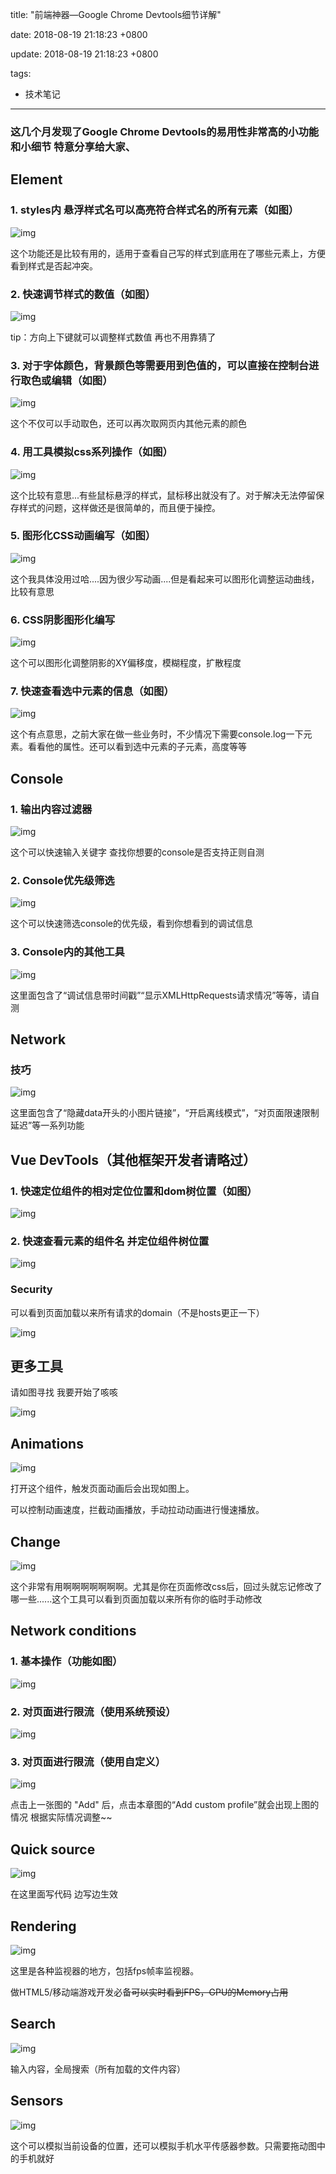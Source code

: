 title: "前端神器—Google Chrome Devtools细节详解"

date: 2018-08-19 21:18:23 +0800

update: 2018-08-19 21:18:23 +0800

tags:

- 技术笔记

------

### 这几个月发现了Google Chrome Devtools的易用性非常高的小功能和小细节 特意分享给大家、

## **Element**



### **1. styles内 悬浮样式名可以高亮符合样式名的所有元素（如图）**



![img](https://mmbiz.qpic.cn/mmbiz_png/53hxia5OmNYL9k99CNVIcFhh3WXCJJQ3ojEYBnJcf38uwmnS0lSpniaYlzkGUG0JzQtalYYkIGaZjJLU8rGciaoKw/640?wx_fmt=png&tp=webp&wxfrom=5&wx_lazy=1)



这个功能还是比较有用的，适用于查看自己写的样式到底用在了哪些元素上，方便看到样式是否起冲突。



### **2. 快速调节样式的数值（如图）**



![img](https://mmbiz.qpic.cn/mmbiz_png/53hxia5OmNYL9k99CNVIcFhh3WXCJJQ3oiadyg13m1CKML4YYmnjh4SRjTHVGoqD6ofted6n8icbU45rDMNcRjc6w/640?wx_fmt=png&tp=webp&wxfrom=5&wx_lazy=1)



tip：方向上下键就可以调整样式数值 再也不用靠猜了



### **3. 对于字体颜色，背景颜色等需要用到色值的，可以直接在控制台进行取色或编辑（如图）**



![img](https://mmbiz.qpic.cn/mmbiz_png/53hxia5OmNYL9k99CNVIcFhh3WXCJJQ3owzM8tPwVH5o36Kyb5LC3IiaiaHguBDDrCWYhnlgjPnpYXoFxPyK9G2kQ/640?wx_fmt=png&tp=webp&wxfrom=5&wx_lazy=1)



这个不仅可以手动取色，还可以再次取网页内其他元素的颜色

###  

### **4. 用工具模拟css系列操作（如图）**



![img](https://mmbiz.qpic.cn/mmbiz_png/53hxia5OmNYL9k99CNVIcFhh3WXCJJQ3oUjrdQgspGb5VQtNxdv9sovNicicibcm7C1xMLdFWNgfh8HTh54u7LXzvQ/640?wx_fmt=png&tp=webp&wxfrom=5&wx_lazy=1)



这个比较有意思...有些鼠标悬浮的样式，鼠标移出就没有了。对于解决无法停留保存样式的问题，这样做还是很简单的，而且便于操控。



### **5. 图形化CSS动画编写（如图）**



![img](https://mmbiz.qpic.cn/mmbiz_png/53hxia5OmNYL9k99CNVIcFhh3WXCJJQ3oicdoBicibz86tW2DGZTRZuXnJMR2uL1Ml0GzPibuEaHiciasb5pGdn3e3qsA/640?wx_fmt=png&tp=webp&wxfrom=5&wx_lazy=1)



这个我具体没用过哈....因为很少写动画....但是看起来可以图形化调整运动曲线，比较有意思



### **6. CSS阴影图形化编写**



![img](https://mmbiz.qpic.cn/mmbiz_png/53hxia5OmNYL9k99CNVIcFhh3WXCJJQ3oeo3FhJJfLwL7Z5GhJibkmMj45ZHE2tv4PuTiaeaza94IJbehJQiauKQ9Q/640?wx_fmt=png&tp=webp&wxfrom=5&wx_lazy=1)



这个可以图形化调整阴影的XY偏移度，模糊程度，扩散程度



### **7. 快速查看选中元素的信息（如图）**



![img](https://mmbiz.qpic.cn/mmbiz_png/53hxia5OmNYL9k99CNVIcFhh3WXCJJQ3o6b8Bq1VZMdxx90rGGv6WnCb0B5Ibk3IbI9YVGFjOichHZyvmb0siaAhA/640?wx_fmt=png&tp=webp&wxfrom=5&wx_lazy=1)



这个有点意思，之前大家在做一些业务时，不少情况下需要console.log一下元素。看看他的属性。还可以看到选中元素的子元素，高度等等



## **Console**



### **1. 输出内容过滤器**



![img](https://mmbiz.qpic.cn/mmbiz_png/53hxia5OmNYL9k99CNVIcFhh3WXCJJQ3oWSWhQAjayvLO5BWiba86vE2PvkK4qmLw8Zsk68Ux4AWW5mtxwgaaXqA/640?wx_fmt=png&tp=webp&wxfrom=5&wx_lazy=1)



这个可以快速输入关键字 查找你想要的console是否支持正则自测

### 

### **2. Console优先级筛选**



![img](https://mmbiz.qpic.cn/mmbiz_png/53hxia5OmNYL9k99CNVIcFhh3WXCJJQ3oibD88kSObKnkxrpiaMB3ePUr7NkIEiceNO2ot8YT9A7WibdNve9MeFomiag/640?wx_fmt=png&tp=webp&wxfrom=5&wx_lazy=1)



这个可以快速筛选console的优先级，看到你想看到的调试信息



### **3. Console内的其他工具**



![img](https://mmbiz.qpic.cn/mmbiz_png/53hxia5OmNYL9k99CNVIcFhh3WXCJJQ3oaBkvqRZQXyxoRtKgdn0Qd7gtzTESmiaSBHICyDh3gM3wn2iaa4l2GkqA/640?wx_fmt=png&tp=webp&wxfrom=5&wx_lazy=1)



这里面包含了“调试信息带时间戳”“显示XMLHttpRequests请求情况”等等，请自测



## **Network**

###  

### **技巧**



![img](https://mmbiz.qpic.cn/mmbiz_png/53hxia5OmNYL9k99CNVIcFhh3WXCJJQ3ozzviaibJ2Y9ZicoR0xD53tLIGHX1at7jUiaFLnfS1zpgYP1RElCLU9zibicw/640?wx_fmt=png&tp=webp&wxfrom=5&wx_lazy=1)



这里面包含了“隐藏data开头的小图片链接”，“开启离线模式”，“对页面限速限制延迟”等一系列功能



## **Vue DevTools（其他框架开发者请略过）**



### **1. 快速定位组件的相对定位位置和dom树位置（如图）**



![img](https://mmbiz.qpic.cn/mmbiz_png/53hxia5OmNYL9k99CNVIcFhh3WXCJJQ3oyymA19jmtwBvSwqZDScrBl9qEiceEFuAkibLpUicN7ibKI1JqpNbHX9TAA/640?wx_fmt=png&tp=webp&wxfrom=5&wx_lazy=1)



### **2. 快速查看元素的组件名 并定位组件树位置**



![img](https://mmbiz.qpic.cn/mmbiz_png/53hxia5OmNYL9k99CNVIcFhh3WXCJJQ3ouFDgAtfR0aTHvJKsxLCZlKDTib2k3oOYpwiaLbfWLAt0tR3LBhcIlpsA/640?wx_fmt=png&tp=webp&wxfrom=5&wx_lazy=1)



### **Security**



可以看到页面加载以来所有请求的domain（不是hosts更正一下）



![img](https://mmbiz.qpic.cn/mmbiz_png/53hxia5OmNYL9k99CNVIcFhh3WXCJJQ3oViciadOBTejWYpY0SfEOiaITRZRHKmKQicYmafg31Kcmic8Ut4EYYOPvklg/640?wx_fmt=png&tp=webp&wxfrom=5&wx_lazy=1)



## **更多工具**



请如图寻找 我要开始了咳咳



![img](https://mmbiz.qpic.cn/mmbiz_png/53hxia5OmNYL9k99CNVIcFhh3WXCJJQ3otwOzVGzbXsI4AS7fo7U9GKHoV0UrEkbGxGIGDjGR6SChSo6l6UTapQ/640?wx_fmt=png&tp=webp&wxfrom=5&wx_lazy=1)



## **Animations**



![img](https://mmbiz.qpic.cn/mmbiz_png/53hxia5OmNYL9k99CNVIcFhh3WXCJJQ3oZJTwiaZQmD8q6DYQsL47xYLewsZHHgmqrsae4CibjW5eicicykjTAT0Ubw/640?wx_fmt=png&tp=webp&wxfrom=5&wx_lazy=1)



打开这个组件，触发页面动画后会出现如图上。

可以控制动画速度，拦截动画播放，手动拉动动画进行慢速播放。



## **Change**



![img](https://mmbiz.qpic.cn/mmbiz_png/53hxia5OmNYL9k99CNVIcFhh3WXCJJQ3oNGjx1IKhIIhAnIs7kdib8aSsCZT5Yb5SmJ2Prbnnbo0WqY4zicRIfm6w/640?wx_fmt=png&tp=webp&wxfrom=5&wx_lazy=1)



这个非常有用啊啊啊啊啊啊啊。尤其是你在页面修改css后，回过头就忘记修改了哪一些......这个工具可以看到页面加载以来所有你的临时手动修改



## **Network conditions**



### **1. 基本操作（功能如图）**



![img](https://mmbiz.qpic.cn/mmbiz_png/53hxia5OmNYL9k99CNVIcFhh3WXCJJQ3oVHEfEjRmkk3Z4ju1wwXkdQUHdSneDzDV01UrGS1Cm9Y2BXrTJIcBJg/640?wx_fmt=png&tp=webp&wxfrom=5&wx_lazy=1)





### **2. 对页面进行限流（使用系统预设）**



![img](https://mmbiz.qpic.cn/mmbiz_png/53hxia5OmNYL9k99CNVIcFhh3WXCJJQ3omdAFlmCIRkLGxBxqQ3s3fBs2Zia8gdZsibPU9saficZmgAKpM336dNbsw/640?wx_fmt=png&tp=webp&wxfrom=5&wx_lazy=1)



### **3. 对页面进行限流（使用自定义）**



![img](https://mmbiz.qpic.cn/mmbiz_png/53hxia5OmNYL9k99CNVIcFhh3WXCJJQ3ob6DKXWicxLMHfo6gib4dES9V6GheocSR4FhTZ1wBiaosibtoA11ZvnjouQ/640?wx_fmt=png&tp=webp&wxfrom=5&wx_lazy=1)

点击上一张图的 "Add" 后，点击本章图的“Add custom profile”就会出现上图的情况 根据实际情况调整~~



## **Quick source**



![img](https://mmbiz.qpic.cn/mmbiz_png/53hxia5OmNYL9k99CNVIcFhh3WXCJJQ3otex2iaERHKLmDDTWwFab0kxUgGY8ZWhq0Oc5YodBCXCK92xFiadGzkxA/640?wx_fmt=png&tp=webp&wxfrom=5&wx_lazy=1)



在这里面写代码 边写边生效



## **Rendering**



![img](https://mmbiz.qpic.cn/mmbiz_png/53hxia5OmNYL9k99CNVIcFhh3WXCJJQ3oiagabXdpuybYcA8HsFOiclcZSvuNPqqzv4dKibiaQMahoZfAaDXATHCDsA/640?wx_fmt=png&tp=webp&wxfrom=5&wx_lazy=1)



这里是各种监视器的地方，包括fps帧率监视器。

做HTML5/移动端游戏开发必备~~可以实时看到FPS，GPU的Memory占用~~



## **Search**



![img](https://mmbiz.qpic.cn/mmbiz_png/53hxia5OmNYL9k99CNVIcFhh3WXCJJQ3oecIXS8ibI5dSc1ruiaWpfX49GvOKZ2joeWQnzRYXJM22BghUYf28gLOw/640?wx_fmt=png&tp=webp&wxfrom=5&wx_lazy=1)



输入内容，全局搜索（所有加载的文件内容）



## **Sensors**



![img](https://mmbiz.qpic.cn/mmbiz_png/53hxia5OmNYL9k99CNVIcFhh3WXCJJQ3oChUTlI0sFicibka86ibUQbXmblmndfLjicenU29QArwJcEI0HoPMHxpz8g/640?wx_fmt=png&tp=webp&wxfrom=5&wx_lazy=1)



这个可以模拟当前设备的位置，还可以模拟手机水平传感器参数。只需要拖动图中的手机就好